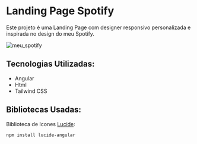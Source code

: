 # Landing Page Spotify
Este projeto é uma Landing Page com designer responsivo personalizada e inspirada no design do meu Spotify.

![meu_spotify](https://github.com/CarllosEduardo07/Landing_Page_Spotify/assets/80606019/f46a66ab-3b0b-48cb-b608-ccb2602b3ab4)

## Tecnologias Utilizadas:
- Angular
- Html
- Tailwind CSS


## Bibliotecas Usadas:

Biblioteca de Icones [Lucide](https://lucide.dev/icons/):
```bash
npm install lucide-angular
```
